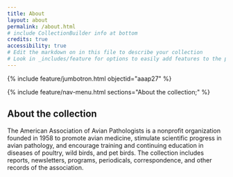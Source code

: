 ```yaml
---
title: About
layout: about
permalink: /about.html
# include CollectionBuilder info at bottom
credits: true
accessibility: true
# Edit the markdown on in this file to describe your collection
# Look in _includes/feature for options to easily add features to the page
---
```


{% include feature/jumbotron.html objectid="aaap27" %} 

{% include feature/nav-menu.html sections="About the collection;" %}

## About the collection

The American Association of Avian Pathologists is a nonprofit organization founded in 1958 to promote avian medicine, stimulate scientific progress in avian pathology, and encourage training and continuing education in diseases of poultry, wild birds, and pet birds. The collection includes reports, newsletters, programs, periodicals, correspondence, and other records of the association.

